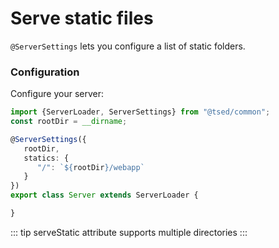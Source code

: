 # Serve static files

`@ServerSettings` lets you configure a list of static folders. 

### Configuration

Configure your server:

```typescript
import {ServerLoader, ServerSettings} from "@tsed/common";
const rootDir = __dirname;

@ServerSettings({
   rootDir,
   statics: {
      "/": `${rootDir}/webapp`
   }
})
export class Server extends ServerLoader {

}
```
::: tip
serveStatic attribute supports multiple directories
:::
